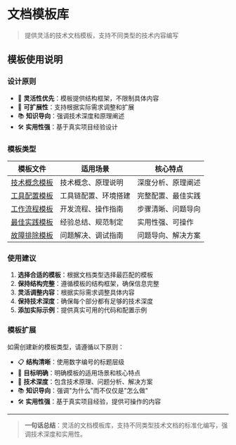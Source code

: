 # 文档模板库

> 提供灵活的技术文档模板，支持不同类型的技术内容编写

## 模板使用说明

### 设计原则

- 🎯 **灵活性优先**：模板提供结构框架，不限制具体内容
- 🔧 **可扩展性**：支持根据实际需求调整和扩展
- 📚 **知识导向**：强调技术深度和原理阐述
- 🛠️ **实用性强**：基于真实项目经验设计

### 模板类型

| 模板文件                                      | 适用场景             | 核心特点           |
| --------------------------------------------- | -------------------- | ------------------ |
| [技术概念模板](./concept-template.md)         | 技术概念、原理说明   | 深度分析、原理阐述 |
| [工具配置模板](./tool-config-template.md)     | 工具链配置、环境搭建 | 完整配置、最佳实践 |
| [工作流程模板](./workflow-template.md)        | 开发流程、操作指南   | 步骤清晰、问题导向 |
| [最佳实践模板](./best-practice-template.md)   | 经验总结、规范制定   | 实用性强、可操作   |
| [故障排除模板](./troubleshooting-template.md) | 问题解决、调试指南   | 问题导向、解决方案 |

### 使用建议

1. **选择合适的模板**：根据文档类型选择最匹配的模板
2. **保持结构完整**：遵循模板的结构框架，确保信息完整
3. **灵活调整内容**：根据实际需求调整具体内容
4. **保持技术深度**：确保每个部分都有足够的技术深度
5. **添加实际示例**：提供真实可用的代码和配置示例

### 模板扩展

如需创建新的模板类型，请遵循以下原则：

- 📋 **结构清晰**：使用数字编号的标题层级
- 🎯 **目标明确**：明确模板的适用场景和核心特点
- 🔧 **技术深度**：包含技术原理、问题分析、解决方案
- 📚 **知识导向**：强调"为什么"而不仅仅是"怎么做"
- 🛠️ **实用性强**：基于真实项目经验，提供可操作的内容

---

> **一句话总结**：灵活的文档模板库，支持不同类型技术文档的标准化编写，强调技术深度和实用性。
